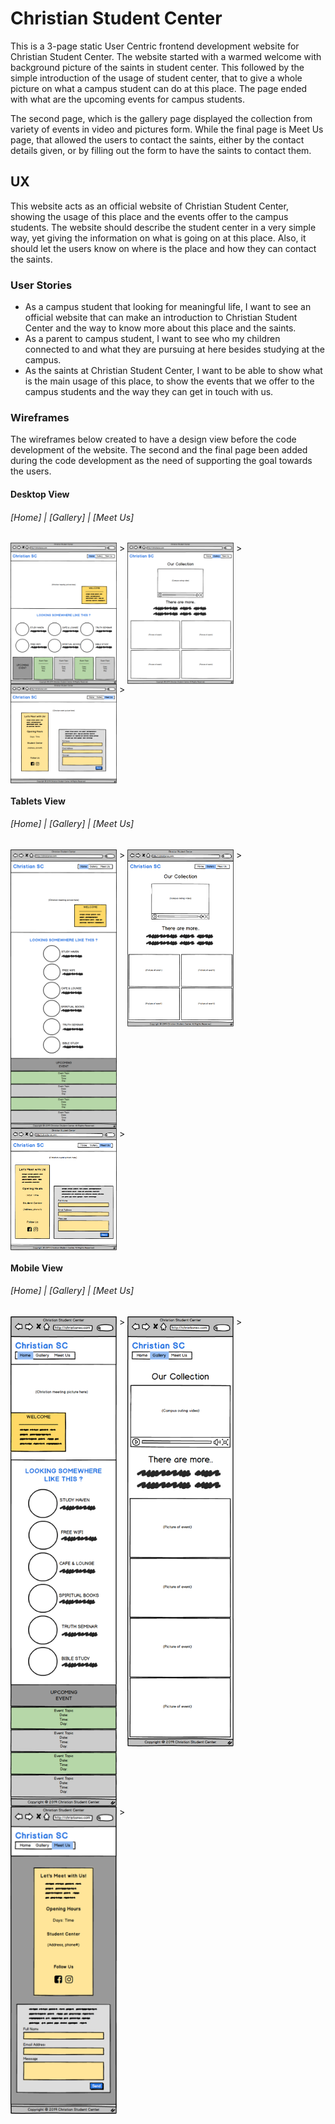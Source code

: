 # Christian Student Center

This is a 3-page static User Centric frontend development website for Christian Student Center. The website started with a warmed welcome with background picture of the saints in student center. This followed by the simple introduction of the usage of student center, that to give a whole picture on what a campus student can do at this place. The page ended with what are the upcoming events for campus students.

The second page, which is the gallery page displayed the collection from variety of events in video and pictures form. While the final page is Meet Us page, that allowed the users to contact the saints, either by the contact details given, or by filling out the form to have the saints to contact them.

## UX
This website acts as an official website of Christian Student Center, showing the usage of this place and the events offer to the campus students. The website should describe the student center in a very simple way, yet giving the information on what is going on at this place. Also, it should let the users know on where is the place and how they can contact the saints.

### User Stories
 - As a campus student that looking for meaningful life, I want to see an official website that can make an introduction to Christian Student Center and the way to know more about this place and the saints.
 - As a parent to campus student, I want to see who my children connected to and what they are pursuing at here besides studying at the campus.
 - As the saints at Christian Student Center, I want to be able to show what is the main usage of this place, to show the events that we offer to the campus students and the way they can get in touch with us.

### Wireframes
The wireframes below created to have a design view before the code development of the website. The second and the final page been added during the code development as the need of supporting the goal towards the users.

#### Desktop View

###### [Home] | [Gallery] | [Meet Us]
<img src="assets/img/wireframe/index-d.png" align=top width=170>&nbsp;>
<img src="assets/img/wireframe/gallery-d.png" align=top width=170>&nbsp;>
<img src="assets/img/wireframe/meet-d.png" align=top width=170>&nbsp;>

#### Tablets View

###### [Home] | [Gallery] | [Meet Us]
<img src="assets/img/wireframe/index-t.png" align=top width=170>&nbsp;>
<img src="assets/img/wireframe/gallery-t.png" align=top width=170>&nbsp;>
<img src="assets/img/wireframe/meet-t.png" align=top width=170>&nbsp;>

#### Mobile View

###### [Home] | [Gallery] | [Meet Us]
<img src="assets/img/wireframe/index-m.png" align=top width=170>&nbsp;>
<img src="assets/img/wireframe/gallery-m.png" align=top width=170>&nbsp;>
<img src="assets/img/wireframe/meet-m.png" align=top width=170>&nbsp;>